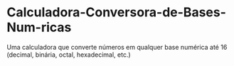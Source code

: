 # Calculadora-Conversora-de-Bases-Num-ricas
Uma calculadora que converte números em qualquer base numérica até 16 (decimal, binária, octal, hexadecimal, etc.)
